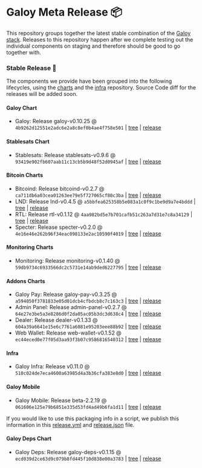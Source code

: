 # Galoy Meta Release 📦

This repository groups together the latest stable combination of the [Galoy stack](https://github.com/GaloyMoney/awesome-galoy#tech-components). 
Releases to this repository happen after we complete testing out the individual components on staging and therefore should be good to go together with.

### Stable Release 🎉

The components we provide have been grouped into the following lifecycles, using the [charts](https://github.com/GaloyMoney/charts) and the [infra](https://github.com/GaloyMoney/galoy-infra) repository. 
Source Code diff for the releases will be added soon.

#### Galoy Chart
- Galoy: Release galoy-v0.10.25 @ `4b9262d12551e2adc6e2a8c8ef0b4ae4f758e501` | [tree](https://github.com/GaloyMoney/charts/tree/4b9262d12551e2adc6e2a8c8ef0b4ae4f758e501/charts/galoy) | [release](https://github.com/GaloyMoney/charts/releases/tag/galoy-v0.10.25)

#### Stablesats Chart
- Stablesats: Release stablesats-v0.9.6 @ `93419e902fb607aab11c13cb5b9d48f52d0945af` | [tree](https://github.com/GaloyMoney/charts/tree/93419e902fb607aab11c13cb5b9d48f52d0945af/charts/stablesats) | [release](https://github.com/GaloyMoney/charts/releases/tag/stablesats-v0.9.6)

#### Bitcoin Charts
- Bitcoind: Release bitcoind-v0.2.7 @ `ca711db6a03cea01263ee79e5f727065cf80c3ba` | [tree](https://github.com/GaloyMoney/charts/tree/ca711db6a03cea01263ee79e5f727065cf80c3ba/charts/bitcoind) | [release](https://github.com/GaloyMoney/charts/releases/tag/bitcoind-v0.2.7)
- LND: Release lnd-v0.4.5 @ `a5bbfea625358b5e083a1c0f9c1be9d9a7e4bddd` | [tree](https://github.com/GaloyMoney/charts/tree/a5bbfea625358b5e083a1c0f9c1be9d9a7e4bddd/charts/lnd) | [release](https://github.com/GaloyMoney/charts/releases/tag/lnd-v0.4.5)
- RTL: Release rtl-v0.1.12 @ `4aa982bd5e7b701cafb51c263a7d31e7c8a34129` | [tree](https://github.com/GaloyMoney/charts/tree/4aa982bd5e7b701cafb51c263a7d31e7c8a34129/charts/rtl) | [release](https://github.com/GaloyMoney/charts/releases/tag/rtl-v0.1.12)
- Specter: Release specter-v0.2.0 @ `4e16e46e262b96f34eac098133e2ac10590f4019` | [tree](https://github.com/GaloyMoney/charts/tree/4e16e46e262b96f34eac098133e2ac10590f4019/charts/specter) | [release](https://github.com/GaloyMoney/charts/releases/tag/specter-v0.2.0)

#### Monitoring Charts
- Monitoring: Release monitoring-v0.1.40 @ `59db9734c6933566dc2c5731e14ab9ded6227795` | [tree](https://github.com/GaloyMoney/charts/tree/59db9734c6933566dc2c5731e14ab9ded6227795/charts/monitoring) | [release](https://github.com/GaloyMoney/charts/releases/tag/monitoring-v0.1.40)

#### Addons Charts
- Galoy Pay: Release galoy-pay-v0.3.25 @ `a594050f3781833e05d01dcb4cfbdcb8c7c163c3` | [tree](https://github.com/GaloyMoney/charts/tree/a594050f3781833e05d01dcb4cfbdcb8c7c163c3/charts/galoy-pay) | [release](https://github.com/GaloyMoney/charts/releases/tag/galoy-pay-v0.3.25)
- Admin Panel: Release admin-panel-v0.2.7 @ `64e27e3be5a3e8286d0f2da05ac05b3dc3d638c4` | [tree](https://github.com/GaloyMoney/charts/tree/64e27e3be5a3e8286d0f2da05ac05b3dc3d638c4/charts/admin-panel) | [release](https://github.com/GaloyMoney/charts/releases/tag/admin-panel-v0.2.7)
- Dealer: Release dealer-v0.1.33 @ `604a39a6641e15e6c7761a6081e95203eee88b92` | [tree](https://github.com/GaloyMoney/charts/tree/604a39a6641e15e6c7761a6081e95203eee88b92/charts/dealer) | [release](https://github.com/GaloyMoney/charts/releases/tag/dealer-v0.1.33)
- Web Wallet: Release web-wallet-v0.1.52 @ `ec44eced0e77f05d3aa93f3b07c9586816540312` | [tree](https://github.com/GaloyMoney/charts/tree/ec44eced0e77f05d3aa93f3b07c9586816540312/charts/web-wallet) | [release](https://github.com/GaloyMoney/charts/releases/tag/web-wallet-v0.1.52)

#### Infra

- Galoy Infra: Release v0.11.0 @ `510c024de7eca4600a63985d4a3b36cfa383e8d0` | [tree](https://github.com/GaloyMoney/galoy-infra/tree/510c024de7eca4600a63985d4a3b36cfa383e8d0) | [release](https://github.com/GaloyMoney/galoy-infra/releases/tag/v0.11.0)

#### Galoy Mobile

- Galoy Mobile: Release beta-2.2.19 @ `061606e125e79b6851e335d53fd4ad49b6fa1d11` | [tree](https://github.com/GaloyMoney/galoy-mobile/tree/061606e125e79b6851e335d53fd4ad49b6fa1d11) | [release](https://github.com/GaloyMoney/galoy-mobile/releases/tag/beta-2.2.19)

If you would like to use this packaging info in a script, we publish this information in this [release.yml](./release.yml) and [release.json](./release.json) file.

#### Galoy Deps Chart
- Galoy Deps: Release galoy-deps-v0.1.15 @ `ecd039d2ce63d9c079b8fd445f10d838e00a3783` | [tree](https://github.com/GaloyMoney/charts/tree/ecd039d2ce63d9c079b8fd445f10d838e00a3783/charts/galoy-deps) | [release](https://github.com/GaloyMoney/charts/releases/tag/galoy-deps-v0.1.15)
